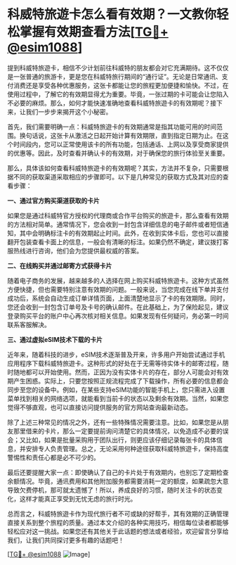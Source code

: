 # 科威特旅遊卡怎么看有效期？一文教你轻松掌握有效期查看方法[[TG💪+ @esim1088](https://t.me/s/esim1088)]

提到科威特旅遊卡，相信不少计划前往科威特的朋友都会对它充满期待。这不仅仅是一张普通的旅游卡，更是您在科威特旅行期间的“通行证”。无论是日常通讯、支付消费还是享受各种优惠服务，这张卡都能让您的旅程更加便捷和愉快。不过，在使用过程中，了解它的有效期显得尤为重要。毕竟，一张过期的卡可能会让您陷入不必要的麻烦。那么，如何才能快速准确地查看科威特旅遊卡的有效期呢？接下来，让我们一步步来揭开这个小秘密。

首先，我们需要明确一点：科威特旅遊卡的有效期通常是指其功能可用的时间范围。换句话说，这张卡从激活之日起开始计算有效期限，直到指定日期为止。在这个时间段内，您可以正常使用该卡的所有功能，包括通话、上网以及享受商家提供的优惠等。因此，及时查看并确认卡的有效期，对于确保您的旅行体验至关重要。

那么，具体该如何查看科威特旅遊卡的有效期呢？其实，方法并不复杂，只需要根据不同的获取渠道采取相应的步骤即可。以下是几种常见的获取方式及其对应的查看步骤：

**一、通过官方购买渠道获取的卡片**

如果您是通过科威特官方授权的代理商或合作平台购买的旅遊卡，那么查看有效期的方法相对简单。通常情况下，您会收到一封包含详细信息的电子邮件或者短信通知，其中会明确标注卡的有效期起止时间。此外，在收到实体卡后，您也可以直接翻开包装查看卡面上的信息，一般会有清晰的标注。如果仍然不确定，建议拨打客服热线进行咨询，他们会为您提供最权威的答案。

**二、在线购买并通过邮寄方式获得卡片**

随着电子商务的发展，越来越多的人选择在网上购买科威特旅遊卡。这种方式虽然方便快捷，但也需要特别注意有效期的问题。一般来说，当您完成在线下单并支付成功后，系统会自动生成订单详情页面，上面清楚地显示了卡的有效期限。同时，您还会收到一封包含订单号及卡号的确认邮件。在此基础上，为了保险起见，建议登录购买平台的账户中心再次核对相关信息。如果发现有任何疑问，务必第一时间联系客服解决。

**三、通过虚拟eSIM技术下载的卡片**

近年来，随着科技的进步，eSIM技术逐渐普及开来，许多用户开始尝试通过手机应用程序下载科威特旅遊卡。这种形式的好处在于无需等待实体卡的邮寄过程，随时随地都可以开始使用。然而，正因为没有实体卡片的存在，部分人可能会对有效期产生困惑。实际上，只要您按照正规流程完成了下载操作，所有必要的信息都会同步至您的设备中。例如，在某些支持eSIM功能的智能手机上，您只需进入设置菜单找到相关的网络选项，就能看到当前卡的状态以及剩余有效期。当然，如果您觉得不够直观，也可以直接访问提供服务的官方网站查询最新动态。

除了上述三种常见的情况之外，还有一些特殊情况需要注意。比如，如果您是从朋友那里借来的卡片，那么一定要提前询问清楚它的具体情况，以免造成不必要的误会；又比如，如果是批量采购用于团队出行，则更应该仔细记录每张卡的具体信息，并安排专人负责管理。总之，无论采用何种途径获取科威特旅遊卡，保持高度警惕性和责任心都是必不可少的。

最后还要提醒大家一点：即使确认了自己的卡片处于有效期内，也别忘了定期检查余额情况。毕竟，通讯费用和其他附加服务都需要消耗一定的额度，如果疏忽大意导致欠费停机，那可就太遗憾了！所以，养成良好的习惯，随时关注卡的状态变化，这样才能真正享受到无忧无虑的旅行时光。

总而言之，科威特旅遊卡作为现代旅行者不可或缺的好帮手，其有效期的正确管理直接关系到整个旅程的质量。通过本文介绍的各种实用技巧，相信每位读者都能够轻松应对这一挑战。如果您还有其他关于此话题的想法或者经验，欢迎留言分享给我们，让我们共同探讨更多有趣的话题吧！

[[TG💪+ @esim1088](https://t.me/s/esim1088) ![Image](https://i.postimg.cc/4NQfJmqS/Snipaste-2025-05-13-00-14-12.png)]